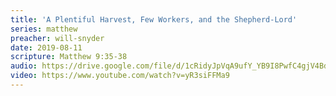 ```yaml
---
title: 'A Plentiful Harvest, Few Workers, and the Shepherd-Lord'
series: matthew
preacher: will-snyder
date: 2019-08-11
scripture: Matthew 9:35-38
audio: https://drive.google.com/file/d/1cRidyJpVqA9ufY_YB9I8PwfC4gjV4Bd6/view
video: https://www.youtube.com/watch?v=yR3siFFMa9
---
```

